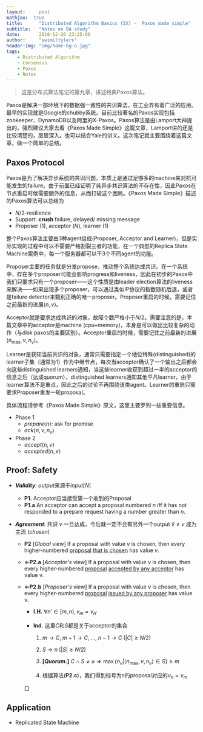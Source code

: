 ```yaml
---
layout:     post
mathjax:  true
title:      "Distributed Algorithm Basics (IX) -  Paxos made simple"
subtitle:   "Notes on DA study"
date:       2018-12-26 23:25:00
author:     "swimiltylers"
header-img: "img/home-bg-o.jpg"
tags:
    - Distributed Algorithm
    - Consensus
    - Paxos
    - Notes
---
```


> 这是分布式算法笔记的第九章，讲述经典Paxos算法。

Paxos是解决一部环境下的数据强一致性的共识算法，在工业界有着广泛的应用。最早的实现就是Google的chubby系统。目前比较著名的Paxos实现包括zookeeper、DynamoDB以及阿里的X-Paxos。Paxos算法是由Lamport大神提出的，强烈建议大家去看《Paxos Made Simple》这篇文章，Lamport讲的还是比较清楚的，层层深入。也可以结合Yale的讲义。这次笔记就主要围绕着这篇文章，做一个简单的总结。

## Paxos Protocol

Paxos是为了解决异步系统的共识问题，本质上是通过足够多的machine来对抗可能发生的failure。由于前面已经证明了纯异步共识算法的不存在性，因此Paxos在节点重启时候需要额外的信息，从而打破这个困局。《Paxos Made Simple》描述的Paxos算法可以总结为

- $N/2$-resilience
- Support: **crush** failure, delayed/ missing message
- Proposer (1), acceptor ($N$), learner (1)

整个Paxos算法主要由3种agent组成(Proposer, Acceptor and Learner)，但是实际实现的过程中可以不需要严格割裂三者的功能，在一个典型的Replica State Machine案例中，每一个服务器都可以干3个不同agent的功能。

Proposer主要的任务就是分发propose，推动整个系统达成共识。在一个系统中，存在多个proposer可能会影响progress和liveness，因此在初步的Paxos中我们只要求只有一个proposer——这个性质是由leader election算法的liveness来解决——如果出现多个proposer，可以通过类似IP协议的指数随机后退，或者是failure detector来甄别正确的唯一proposer。Proposer重启的时候，需要记住之前最新的进展$\left<n,v\right>​。$

Acceptor就是要求达成共识的对象，故障个数严格小于$N/2$。需要注意的是，本篇文章中的acceptor是machine (cpu+memory)，本身是可以做出比较复杂的动作（与disk paxos的主要区别）。Acceptor重启的时候，需要记住之前最新的进展$\left<n_{\max},v,n_v\right>$。

Learner是获知当前共识的对象，通常只需要指定一个地位特殊(distinguished)的learner子集（通常为1）作为中继节点，每次当acceptor确认了一个输出之后都会向这些distinguished learners通知，当这些learner收获到超过一半的acceptor的信息之后（达成quorum），distinguished learners通知其他平凡learner。由于learner算法不是重点，因此之后的讨论不再围绕该类agent。Learner的重启只需要求Proposer重发一轮proposal。

具体流程请参考《Paxos Made Simple》原文，这里主要罗列一些重要信息。

- Phase 1
  - $prepare\left<n\right>$: ask for promise
  - $ack\left<n,v,n_v\right>$
- Phase 2
  - $accept\left<n,v\right>$
  - $accepted\left<n,v\right>$

## Proof: Safety

- ***Validity***: $output$来源于$input[N]$

  - **P1.** Acceptor应当接受第一个收到的Proposal
  - **P1.a**  An acceptor can accept a proposal numbered $n$ iff it has not responded
    to a prepare request having a number greater than $n$.

- ***Agreement***: 共识 $v$ 一旦达成，今后就一定不会有另外一个output $\hat{v}\neq v$ 成为主流 (*chosen*)

  - **P2** [*Global* view] If a proposal with value $v$ is chosen, then every higher-numbered <u>proposal</u>
    <u>that is chosen</u> has value $v$.

  - $\Leftarrow$**P2.a** [*Acceptor's* view] If a proposal with value v is chosen, then every higher-numbered <u>proposal</u>
    <u>accepted by any acceptor</u> has value v.

  - $\Leftarrow$**P2.b** [*Proposer's* view] If a proposal with value v is chosen, then every higher-numbered <u>proposal</u>
    <u>issued by any proposer</u> has value v.

    - **I.H.** $\forall n'\in[m,n), v_m=v_{n'}$

    - **Ind.** 这里$C$和$S$都是关于acceptor的集合

      1. $m\rightarrow C,\; m+1\rightarrow C,\;\dots,\;n-1\rightarrow C\;(|C|\geq N/2)$

      2. $S\rightarrow n\;(|S|\geq N/2)$ 

      3. **[*Quorum*.]** $C\cap S\neq\varnothing\Rightarrow \max\{n_v|\left<n_{\max},v,n_v\right>\in S\}\geq m$
      4. 根据算法(**P2.c**)，我们得到标号为$n$的proposal对应的$v_n=v_m$

    $\Box$

## Application

- Replicated State Machine